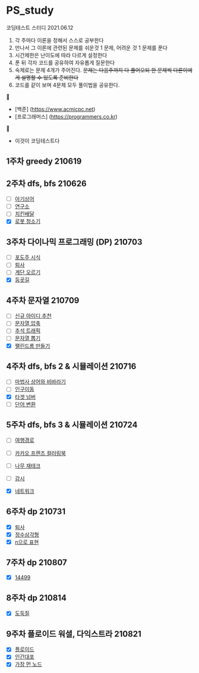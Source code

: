 # PS_study
코딩테스트 스터디 2021.06.12

1. 각 주마다 이론을 정해서 스스로 공부한다
2. 만나서 그 이론에 관련된 문제를 쉬운것 1 문제, 어려운 것 1 문제를 푼다
3. 시간제한은 난이도에 따라 다르게 설정한다
4. 푼 뒤 각자 코드를 공유하여 자유롭게 질문한다
5. 숙제로는 문제 4개가 주어진다. ~~문제는 다음주까지 다 풀어오되 한 문제씩 다른이에게 설명할 수 있도록 준비한다~~
6. 코드를 같이 보며 4문제 모두 풀이법을 공유한다.

 
:page_facing_up:
  - [백준] (https://www.acmicpc.net)
  - [프로그래머스] (https://programmers.co.kr)

:green_book:
  - 이것이 코딩테스트다

## 1주차 greedy 210619

## 2주차 dfs, bfs 210626

- [ ] [아기상어](https://www.acmicpc.net/problem/16236)
- [ ] [연구소](https://www.acmicpc.net/problem/14502)
- [ ] [치킨배달](https://www.acmicpc.net/problem/15686)
- [x] [로봇 청소기](https://www.acmicpc.net/problem/4210) 

## 3주차 다이나믹 프로그래밍 (DP) 210703

- [ ] [포도주 시식](https://www.acmicpc.net/problem/2156)
- [ ] [퇴사](https://www.acmicpc.net/problem/14501)
- [ ] [계단 오르기](https://www.acmicpc.net/problem/2579)
- [x] [등굣길](https://programmers.co.kr/learn/courses/30/lessons/42898)

## 4주차 문자열 210709

- [ ] [신규 아이디 추천](https://parkws.tistory.com/9)
- [ ] [문자열 압축](https://programmers.co.kr/learn/courses/30/lessons/60057)
- [ ] [추석 트래픽](https://programmers.co.kr/learn/courses/30/lessons/17676)
- [ ] [문자열 뽑기](https://www.acmicpc.net/problem/8913)
- [x] [팰린드롬 만들기](https://www.acmicpc.net/problem/1254)

## 4주차 dfs, bfs 2 & 시뮬레이션 210716

- [ ] [마법사 상어와 비바라기](https://www.acmicpc.net/problem/21610) 
- [ ] [인구이동](https://www.acmicpc.net/problem/16234)
- [x] [타겟 넘버](https://programmers.co.kr/learn/courses/30/lessons/43163)
- [ ] [단어 변환](https://programmers.co.kr/learn/courses/30/lessons/43163)

## 5주차 dfs, bfs 3 & 시뮬레이션 210724

- [ ] [여행경로](https://programmers.co.kr/learn/courses/30/lessons/43164)
- [ ] [카카오 프렌즈 컬러링북](https://programmers.co.kr/learn/courses/30/lessons/1829)
- [ ] [나무 재테크](https://www.acmicpc.net/problem/16235)
- [ ] [감시](https://www.acmicpc.net/problem/15683)
- [x] [네트워크](https://programmers.co.kr/learn/courses/30/lessons/43162)


## 6주차 dp 210731
- [x] [퇴사](https://www.acmicpc.net/problem/14501)
- [x] [정수삼각형](https://programmers.co.kr/learn/courses/30/lessons/43105)
- [x] [n으로 표현](https://programmers.co.kr/learn/courses/30/lessons/42895)

## 7주차 dp 210807
- [x] [14499](https://www.acmicpc.net/problem/14499)

## 8주차 dp 210814
- [x] [도둑질](https://programmers.co.kr/learn/courses/30/lessons/42897)

## 9주차 플로이드 워셜, 다익스트라 210821
- [x] [플로이드](https://www.acmicpc.net/problem/11404)
- [x] [인간대포](https://www.acmicpc.net/problem/10473)
- [x] [가장 먼 노드](https://programmers.co.kr/learn/courses/30/lessons/49189)
